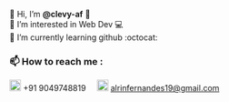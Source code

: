 👋 Hi, I’m <b>@clevy-af</b> 💚<br>
👀 I’m interested in Web Dev 💻<br>
🌱 I’m currently learning github :octocat:<br>
### 📫 How to reach me :
<img width=20 src="https://www.svgrepo.com/show/165266/whatsapp.svg"/> +91 9049748819
&nbsp;&nbsp;&nbsp;
<img width=20 src="https://www.svgrepo.com/show/223047/gmail.svg"/> alrinfernandes19@gmail.com
